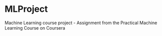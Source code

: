 MLProject
=========

Machine Learning course project - Assignment from the Practical Machine Learning Course on Coursera
